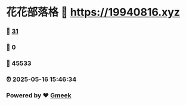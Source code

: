 # 花花部落格 :link: https://19940816.xyz 
### :page_facing_up: [31](https://19940816.xyz/tag.html) 
### :speech_balloon: 0 
### :hibiscus: 45533 
### :alarm_clock: 2025-05-16 15:46:34 
### Powered by :heart: [Gmeek](https://github.com/Meekdai/Gmeek)
